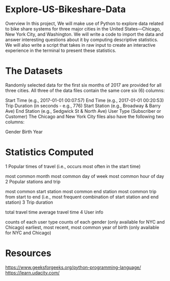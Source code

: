 # Explore-US-Bikeshare-Data
Overview
In this project, We will make use of Python to explore data related to bike share systems for three major cities in the United States—Chicago, New York City, and Washington. We will write a code to import the data and answer interesting questions about it by computing descriptive statistics. We will also write a script that takes in raw input to create an interactive experience in the terminal to present these statistics.


# The Datasets
Randomly selected data for the first six months of 2017 are provided for all three cities. All three of the data files contain the same core six (6) columns:

Start Time (e.g., 2017-01-01 00:07:57)
End Time (e.g., 2017-01-01 00:20:53)
Trip Duration (in seconds - e.g., 776)
Start Station (e.g., Broadway & Barry Ave)
End Station (e.g., Sedgwick St & North Ave)
User Type (Subscriber or Customer)
The Chicago and New York City files also have the following two columns:

Gender
Birth Year

# Statistics Computed

1 Popular times of travel (i.e., occurs most often in the start time)

most common month
most common day of week
most common hour of day
2 Popular stations and trip

most common start station
most common end station
most common trip from start to end (i.e., most frequent combination of start station and end station)
3 Trip duration

total travel time
average travel time
4 User info

counts of each user type
counts of each gender (only available for NYC and Chicago)
earliest, most recent, most common year of birth (only available for NYC and Chicago)

# Resources
https://www.geeksforgeeks.org/python-programming-language/
https://learn.udacity.com/
